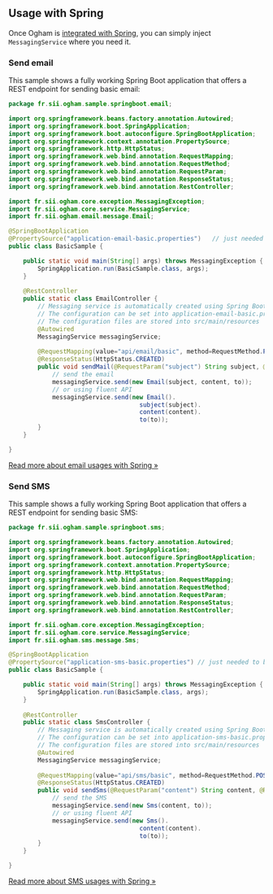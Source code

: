 ## Usage with Spring

Once Ogham is [integrated with Spring](integration.html#integrate-with-spring-boot), you can simply inject `MessagingService` where you need it.


### Send email

This sample shows a fully working Spring Boot application that offers a REST endpoint for sending basic email:

```java
package fr.sii.ogham.sample.springboot.email;

import org.springframework.beans.factory.annotation.Autowired;
import org.springframework.boot.SpringApplication;
import org.springframework.boot.autoconfigure.SpringBootApplication;
import org.springframework.context.annotation.PropertySource;
import org.springframework.http.HttpStatus;
import org.springframework.web.bind.annotation.RequestMapping;
import org.springframework.web.bind.annotation.RequestMethod;
import org.springframework.web.bind.annotation.RequestParam;
import org.springframework.web.bind.annotation.ResponseStatus;
import org.springframework.web.bind.annotation.RestController;

import fr.sii.ogham.core.exception.MessagingException;
import fr.sii.ogham.core.service.MessagingService;
import fr.sii.ogham.email.message.Email;

@SpringBootApplication
@PropertySource("application-email-basic.properties")	// just needed to be able to run the sample
public class BasicSample {

	public static void main(String[] args) throws MessagingException {
		SpringApplication.run(BasicSample.class, args);
	}
	
	@RestController
	public static class EmailController {
		// Messaging service is automatically created using Spring Boot features
		// The configuration can be set into application-email-basic.properties
		// The configuration files are stored into src/main/resources
		@Autowired
		MessagingService messagingService;
		
		@RequestMapping(value="api/email/basic", method=RequestMethod.POST)
		@ResponseStatus(HttpStatus.CREATED)
		public void sendMail(@RequestParam("subject") String subject, @RequestParam("content") String content, @RequestParam("to") String to) throws MessagingException {
			// send the email
			messagingService.send(new Email(subject, content, to));
			// or using fluent API
			messagingService.send(new Email().
									subject(subject).
									content(content).
									to(to));
		}
	}

}

```

[Read more about email usages with Spring &raquo;][email-usage]

[email-usage]: how-to-send-email.html#spring-boot


### Send SMS

This sample shows a fully working Spring Boot application that offers a REST endpoint for sending basic SMS:

```java
package fr.sii.ogham.sample.springboot.sms;

import org.springframework.beans.factory.annotation.Autowired;
import org.springframework.boot.SpringApplication;
import org.springframework.boot.autoconfigure.SpringBootApplication;
import org.springframework.context.annotation.PropertySource;
import org.springframework.http.HttpStatus;
import org.springframework.web.bind.annotation.RequestMapping;
import org.springframework.web.bind.annotation.RequestMethod;
import org.springframework.web.bind.annotation.RequestParam;
import org.springframework.web.bind.annotation.ResponseStatus;
import org.springframework.web.bind.annotation.RestController;

import fr.sii.ogham.core.exception.MessagingException;
import fr.sii.ogham.core.service.MessagingService;
import fr.sii.ogham.sms.message.Sms;

@SpringBootApplication
@PropertySource("application-sms-basic.properties")	// just needed to be able to run the sample
public class BasicSample {

	public static void main(String[] args) throws MessagingException {
		SpringApplication.run(BasicSample.class, args);
	}
	
	@RestController
	public static class SmsController {
		// Messaging service is automatically created using Spring Boot features
		// The configuration can be set into application-sms-basic.properties
		// The configuration files are stored into src/main/resources
		@Autowired
		MessagingService messagingService;
		
		@RequestMapping(value="api/sms/basic", method=RequestMethod.POST)
		@ResponseStatus(HttpStatus.CREATED)
		public void sendSms(@RequestParam("content") String content, @RequestParam("to") String to) throws MessagingException {
			// send the SMS
			messagingService.send(new Sms(content, to));
			// or using fluent API
			messagingService.send(new Sms().
									content(content).
									to(to));
		}
	}

}
```

[Read more about SMS usages with Spring &raquo;][sms-usage]

[sms-usage]: how-to-send-sms.html#spring-boot


